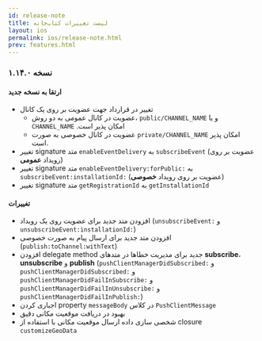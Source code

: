 ```yaml
---
id: release-note
title: لیست تغییرات کتاب‌خانه
layout: ios
permalink: ios/release-note.html
prev: features.html
---
```


### نسخه ۱.۱۴.۰ 

#### ارتقا به نسخه جدید

* تغییر در قرارداد جهت عضویت بر روی یک کانال
  * عضویت در کانال عمومی به دو روش،‌ `public/CHANNEL_NAME` و یا `CHANNEL_NAME` .امکان پذیر است
  * عضویت در کانال خصوصی به صورت `private/CHANNEL_NAME` امکان پذیر است.
* تغییر signature متد `enableEventDelivery` به `subscribeEvent` (عضویت بر روی رویداد **عمومی**)
* تغییر signature متد `enableEventDelivery:forPublic:` به `subscribeEvent:installationId:` (عضویت بر روی رویداد **خصوصی**)
* تغییر signature متد `getRegistrationId` به `getInstallationId`

#### تغییرات

- افزودن متد جدید برای عضویت روی یک رویداد (`unsubscribeEvent:` و `unsubscribeEvent:installationId:`)
- افزودن متد جدید برای ارسال پیام به صورت خصوصی (`publish:toChannel:withText`)
 - افزودن delegate method جدید برای مدیریت خطاها در متدهای **subscribe**، **unsubscribe** و **publish** (`pushClientManagerDidSubscribed:` و `pushClientManagerDidSubscribed:` و `pushClientManagerDidFailInSubscribe:` و `pushClientManagerDidFailInUnsubscribe:` و `pushClientManagerDidFailInPublish:`)
 - اجباری کردن property `messageBody` در کلاس `PushClientMessage`
 - بهبود در دریافت موقعیت مکانی دقیق
 - شخصی سازی داده ارسال موقعیت مکانی با استفاده از closure `customizeGeoData`